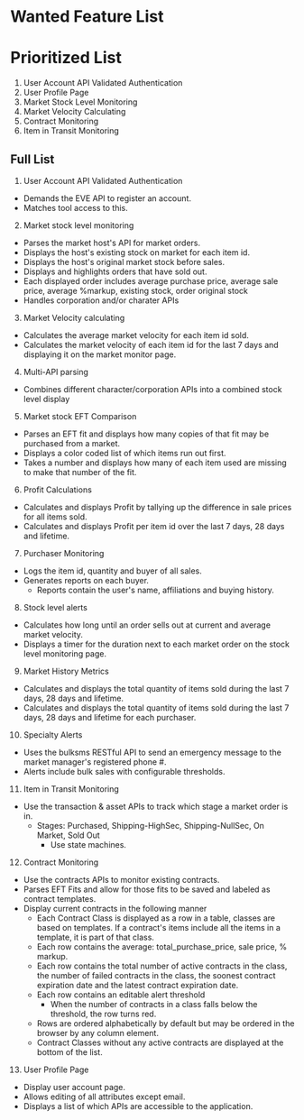 # Wanted Feature List

# Prioritized List

1. User Account API Validated Authentication
2. User Profile Page
3. Market Stock Level Monitoring
4. Market Velocity Calculating
5. Contract Monitoring
6. Item in Transit Monitoring


## Full List
1. User Account API Validated Authentication
  * Demands the EVE API to register an account.
  * Matches tool access to this.

2. Market stock level monitoring
  * Parses the market host's API for market orders.
  * Displays the host's existing stock on market for each item id.
  * Displays the host's original market stock before sales.
  * Displays and highlights orders that have sold out.
  * Each displayed order includes average purchase price, average sale price, average %markup, existing stock, order original stock
  * Handles corporation and/or charater APIs

3. Market Velocity calculating 
  * Calculates the average market velocity for each item id sold.
  * Calculates the market velocity of each item id for the last 7 days and displaying it on the market monitor page.

4. Multi-API parsing
  * Combines different character/corporation APIs into a combined stock level display

5. Market stock EFT Comparison
  * Parses an EFT fit and displays how many copies of that fit may be purchased from a market.
  * Displays a color coded list of which items run out first.
  * Takes a number and displays how many of each item used are missing to make that number of the fit.

6. Profit Calculations
  * Calculates and displays Profit by tallying up the difference in sale prices for all items sold.
  * Calculates and displays Profit per item id over the last 7 days, 28 days and lifetime.

7. Purchaser Monitoring
  * Logs the item id, quantity and buyer of all sales.
  * Generates reports on each buyer.
    * Reports contain the user's name, affiliations and buying history.

8. Stock level alerts
  * Calculates how long until an order sells out at current and average market velocity.
  * Displays a timer for the duration next to each market order on the stock level monitoring page.

9. Market History Metrics
  * Calculates and displays the total quantity of items sold during the last 7 days, 28 days and lifetime.
  * Calculates and displays the total quantity of items sold during the last 7 days, 28 days and lifetime for each purchaser.

10. Specialty Alerts
  * Uses the bulksms RESTful API to send an emergency message to the market manager's registered phone #.
  * Alerts include bulk sales with configurable thresholds.

11. Item in Transit Monitoring
  * Use the transaction & asset APIs to track which stage a market order is in.
    * Stages: Purchased, Shipping-HighSec, Shipping-NullSec, On Market, Sold Out
      * Use state machines.

12. Contract Monitoring
  * Use the contracts APIs to monitor existing contracts.
  * Parses EFT Fits and allow for those fits to be saved and labeled as contract templates.
  * Display current contracts in the following manner
  	* Each Contract Class is displayed as a row in a table, classes are based on templates. If a contract's items
  	  include all the items in a template, it is part of that class.
  	* Each row contains the average: total_purchase_price, sale price, % markup.
  	* Each row contains the total number of active contracts in the class, the number of
  	  failed contracts in the class, the soonest contract expiration date and the latest 
  	  contract expiration date.
  	* Each row contains an editable alert threshold
  	  * When the number of contracts in a class falls below the threshold, the row turns red.
  	* Rows are ordered alphabetically by default but may be ordered in the browser by any
  	  column element.
    * Contract Classes without any active contracts are displayed at the bottom of the list.

13. User Profile Page
  * Display user account page.
  * Allows editing of all attributes except email.
  * Displays a list of which APIs are accessible to the application.